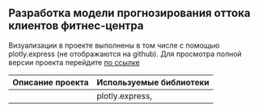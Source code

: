 ## Разработка модели прогнозирования оттока клиентов фитнес-центра

Визуализации в проекте выполнены в том числе с помощью plotly.express (не отображаются на github). Для просмотра полной версии проекта перейдите [по ссылке](https://nbviewer.org/github/nastisea/yandex_projects/blob/main/gym_ml/gum_culturist_2.ipynb)

| Описание проекта    |  Используемые библиотеки |
|:--|:---------|
| | plotly.express,  |



